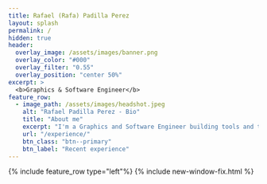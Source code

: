 ```yaml
---
title: Rafael (Rafa) Padilla Perez 
layout: splash
permalink: /
hidden: true
header:
  overlay_image: /assets/images/banner.png
  overlay_color: "#000"
  overlay_filter: "0.55"
  overlay_position: "center 50%"
excerpt: >
  <b>Graphics & Software Engineer</b>
feature_row:
  - image_path: /assets/images/headshot.jpeg
    alt: "Rafael Padilla Perez - Bio"
    title: "About me"
    excerpt: "I'm a Graphics and Software Engineer building tools and technology for creative production. At Walt Disney Animation Studios, I worked as an Assistant Technical Director on <b><i>Zootopia II</i></b> and <b><i>Hexed (2026)</i></b>, optimizing pipelines for artists in all disciplines and enabling new creative workflows.<br><br>Now, I'm pursuing a Master's in Computer Graphics & Visualization at the University of Utah while leading our ACM SIGGRAPH Student Chapter. My passion is bridging the gap between technical innovation and artistic vision."
    url: "/experience/"
    btn_class: "btn--primary"
    btn_label: "Recent experience"
---
```


{% include feature_row type="left"%}
{% include new-window-fix.html %}

